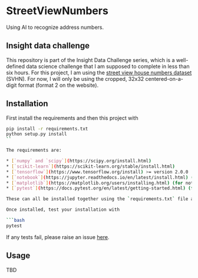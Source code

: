 # StreetViewNumbers
Using AI to recognize address numbers.

## Insight data challenge

This repository is part of the Insight Data Challenge series, which is a well-defined data science challenge that I am supposed to complete in less than six hours. For this project, I am using the [street view house numbers dataset](http://ufldl.stanford.edu/housenumbers/) (SVHN). For now, I will only be using the cropped, 32x32 centered-on-a-digit format (format 2 on the website).

## Installation

First install the requirements and then this project with

```bash
pip install -r requirements.txt
python setup.py install
``

The requirements are:

* [`numpy` and `scipy`](https://scipy.org/install.html)
* [`scikit-learn`](https://scikit-learn.org/stable/install.html)
* [`tensorflow`](https://www.tensorflow.org/install) >= version 2.0.0
* [`notebook`](https://jupyter.readthedocs.io/en/latest/install.html) (for running the example notebooks)
* [`matplotlib`](https://matplotlib.org/users/installing.html) (for notebooks)
* [`pytest`](https://docs.pytest.org/en/latest/getting-started.html) (for testing)

These can all be installed together using the `requirements.txt` file as shown above (assuming you have `pip`).

Once installed, test your installation with

```bash
pytest
```

If any tests fail, please raise an issue [here](https://github.com/tmcclintock/StreetViewNumbers/issues).

## Usage

TBD
